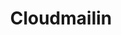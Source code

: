 ---
blog: https://www.cloudmailin.com/blog
logohandle: cloudmailin
sort: cloudmailin
title: Cloudmailin
twitter: https://x.com/cloudmailin
website: https://www.cloudmailin.com/
---